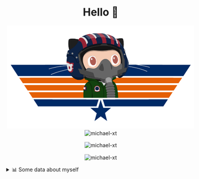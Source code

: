 <h1 align="center">Hello 👋</h1>


<p align="center"><img src="https://raw.githubusercontent.com/Michael-xT/Michael-xT/main/.github/topguntocat.png" width=500>
 <br>
<img src="https://komarev.com/ghpvc/?username=michael-xt&style=for-the-badge" alt="michael-xt" /> 
</p>

<p align="center"><img align="center" src="https://github-readme-stats.vercel.app/api/top-langs/?username=michael-xt&layout=compact&theme=dark&show_icons=true" alt="michael-xt" /></p>
<p align="center"><img align="center" src="https://github-readme-stats.vercel.app/api?username=michael-xt&show_icons=true&theme=dark&show_icons=true" alt="michael-xt" /></p>

<details align="left"><summary>📊 Some data about myself</summary>
<p>

<!--START_SECTION:waka-->
![Code Time](http://img.shields.io/badge/Code%20Time-1%2C945%20hrs%2022%20mins-blue)

**🐱 My GitHub Data** 

> 📦 4.2 MB Used in GitHub's Storage 
 > 
> 🏆 14 Contributions in the Year 2024
 > 
> 🚫 Not Opted to Hire
 > 
> 📜 12 Public Repositories 
 > 
> 🔑 31 Private Repositories 
 > 
📅 **I'm Most Productive on Thursday** 

```text
Monday                   136 commits         ████░░░░░░░░░░░░░░░░░░░░░   16.08 % 
Tuesday                  128 commits         ████░░░░░░░░░░░░░░░░░░░░░   15.13 % 
Wednesday                115 commits         ███░░░░░░░░░░░░░░░░░░░░░░   13.59 % 
Thursday                 186 commits         █████░░░░░░░░░░░░░░░░░░░░   21.99 % 
Friday                   75 commits          ██░░░░░░░░░░░░░░░░░░░░░░░   08.87 % 
Saturday                 107 commits         ███░░░░░░░░░░░░░░░░░░░░░░   12.65 % 
Sunday                   99 commits          ███░░░░░░░░░░░░░░░░░░░░░░   11.70 % 
```


📊 **This Week I Spent My Time On** 

```text
🕑︎ Time Zone: Europe/Bucharest

🔥 Editors: 
VS Code                  26 hrs 50 mins      ████████████████████████░   96.34 % 
Visual Studio            1 hr 1 min          █░░░░░░░░░░░░░░░░░░░░░░░░   03.66 % 

💻 Operating System: 
Mac                      25 hrs 34 mins      ███████████████████████░░   91.80 % 
Windows                  2 hrs 17 mins       ██░░░░░░░░░░░░░░░░░░░░░░░   08.20 % 
```

**Timeline**

![Lines of Code chart](https://raw.githubusercontent.com/Michael-xT/Michael-xT/main/assets/bar_graph.png)


 Last Updated on 09/06/2024 00:52:02 UTC
<!--END_SECTION:waka-->
</p>
